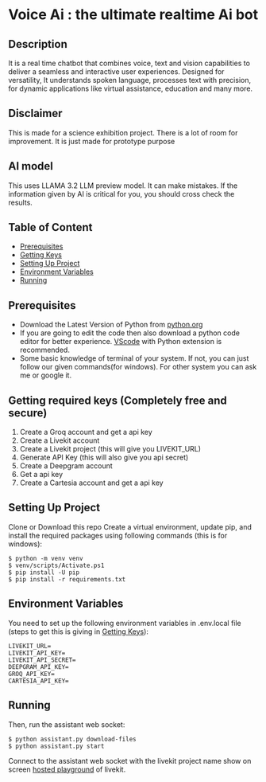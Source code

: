 # Voice Ai : the ultimate realtime Ai bot

## Description
It is a real time chatbot that combines voice, text and vision capabilities to deliver a seamless and interactive user experiences. Designed for versatility, It understands spoken language, processes text with precision, for dynamic applications like virtual assistance, education and many more.


## Disclaimer
This is made for a science exhibition project. There is a lot of room for improvement. It is just made for prototype purpose

## AI model
This uses LLAMA 3.2 LLM preview model. It can make mistakes. If the information given by AI is critical for you, you should cross check the results.

## Table of Content
- [Prerequisites](#prerequistes)
- [Getting Keys](#getting-required-keys-completely-free-and-secure)
- [Setting Up Project](#setting-up-project)
- [Environment Variables](#environment-variables)
- [Running](#running)

## Prerequisites
- Download the Latest Version of Python from [python.org](https://www.python.org/downloads/)
- If you are going to edit the code then also download a python code editor for better experience. [VScode](https://code.visualstudio.com/Download) with Python extension is recommended.
- Some basic knowledge of terminal of your system. If not, you can just follow our given commands(for windows). For other system you can ask me or google it.

## Getting required keys (Completely free and secure)
1) Create a Groq account and get a api key
2) Create a Livekit account
3) Create a Livekit project (this will give you LIVEKIT_URL)
4) Generate API Key (this will also give you api secret)
5) Create a Deepgram account
6) Get a api key
7) Create a Cartesia account and get a api key

## Setting Up Project
Clone or Download this repo
Create a virtual environment, update pip, and install the required packages using following commands (this is for windows):
```
$ python -m venv venv
$ venv/scripts/Activate.ps1
$ pip install -U pip
$ pip install -r requirements.txt
```
## Environment Variables

You need to set up the following environment variables in .env.local file (steps to get this is giving in [Getting Keys](#getting-required-keys-completely-free-and-secure)):
```
LIVEKIT_URL=
LIVEKIT_API_KEY=
LIVEKIT_API_SECRET=
DEEPGRAM_API_KEY=
GROQ_API_KEY=
CARTESIA_API_KEY=
```

## Running
Then, run the assistant web socket:

```
$ python assistant.py download-files
$ python assistant.py start
```

Connect to the assistant web socket with the livekit project name show on screen [hosted playground](https://agents-playground.livekit.io/) of livekit.

